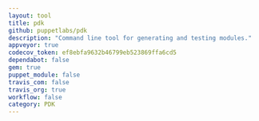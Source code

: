 ```yaml
---
layout: tool
title: pdk
github: puppetlabs/pdk
description: "Command line tool for generating and testing modules."
appveyor: true 
codecov_token: ef8ebfa9632b46799eb523869ffa6cd5
dependabot: false 
gem: true
puppet_module: false
travis_com: false
travis_org: true
workflow: false
category: PDK
---
```

